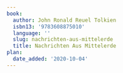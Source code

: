 ```yaml
---
book:
  author: John Ronald Reuel Tolkien
  isbn13: '9783608875010'
  language: ''
  slug: nachrichten-aus-mittelerde
  title: Nachrichten Aus Mittelerde
plan:
  date_added: '2020-10-04'
---
```

